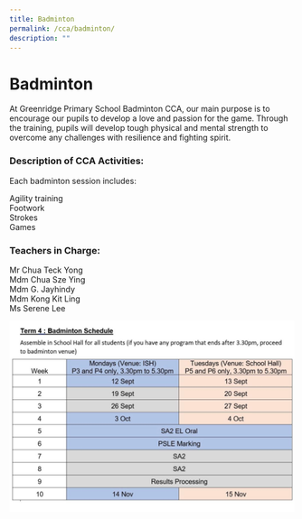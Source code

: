 ```yaml
---
title: Badminton
permalink: /cca/badminton/
description: ""
---
```

# Badminton
At Greenridge Primary School Badminton CCA, our main purpose is to encourage our pupils to develop a love and passion for the game. Through the training, pupils will develop tough physical and mental strength to overcome any challenges with resilience and fighting spirit.

### Description of CCA Activities:  

Each badminton session includes:

Agility training  
Footwork  
Strokes  
Games

### Teachers in Charge:  
  
Mr Chua Teck Yong  
Mdm Chua Sze Ying  
Mdm G. Jayhindy  
Mdm Kong Kit Ling  
Ms Serene Lee

![](/images/Departments/PE,%20CCA%20and%20Aesthetics/Cca/Badminton/Bdminton2022.jpeg)